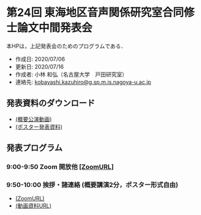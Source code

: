 # 第24回 東海地区音声関係研究室合同修士論文中間発表会
本HPは，上記発表会のためのプログラムである．

- 作成日: 2020/07/06
- 更新日: 2020/07/16
- 作成者: 小林 和弘（名古屋大学　戸田研究室）
- 連絡先: kobayashi.kazuhiro@g.sp.m.is.nagoya-u.ac.jp

## 発表資料のダウンロード
- [(概要公演動画)](https://drive.google.com/drive/folders/14pHIKj6GQ8s40-bB2qVVudgzoQ5nkHZo)
- [(ポスター発表資料)](https://drive.google.com/drive/folders/1oSoNnt3hMhFUqmR0PEk6cfb1bporukqE)

## 発表プログラム
### 9:00-9:50 Zoom 開放他 [[ZoomURL]](https://nagoya-u.ac.jp)
### 9:50-10:00 挨拶・諸連絡 (概要講演2分，ポスター形式自由)
- [(ZoomURL)](https://nagoya-u.ac.jp)
- [(動画資料URL)](https://drive.google.com/drive/folders/1oSoNnt3hMhFUqmR0PEk6cfb1bporukqE)

